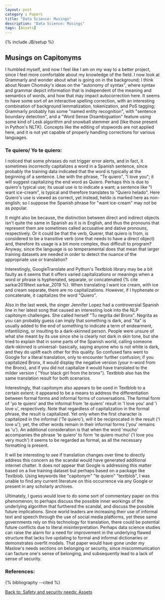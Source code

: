 ```yaml
---
layout: post
category : Papers
title: "Data Science: Musings"
description: "Data Science: Musings"
tags: [Assets]
---
```

{% include JB/setup %}


## __Musings on Capitonyms__

I humbled myself, and now I feel like I am on my way to a better project, since I feel more comfortable about my knowledge of the field. I now look at Grammarly and wonder about what is going on in the background; I think about Noam Chomsky's ideas on the "autonomy of syntax", where syntax and grammar depict information that is independent of the meaning and semantics of words,  and how that may impact autocorrection here. It seems to have some sort of an interactive spelling correction, with an interesting combination of background lemmatization, tokenization, and PoS tagging; Grammarly probably has some "named entity recognition", with "sentence boundary detection", and a "Word Sense Disambiguation" feature using some kind of Lesk algorithm and snowball stemmer and (like those present in Python's NLTK). Concepts like the editing of stopwords are not applied here, and it is not yet capable of properly handling corrections for various languages.

### Te quiero/ Yo te quiero:

I noticed that some phrases do not trigger error alerts, and in fact, it sometimes incorrectly capitalizes a word in a Spanish sentence, since probably the training data indicated that the word is typically at the beginning of a sentence. Like with the phrase, "Te quiero", "I love you"; it will suggest capitalizing the end word as Quiero. Perhaps this is due to quiero's typical use; its usual use is to indicate a want; a sentence like "I want ice-cream",  is typical and therefore translates to "Quiero helado". Here Quiero's use is viewed as correct, yet instead, heldo is marked here as non-english; so I  suppose the Spanish phrase for "want ice-cream" may not be as popular. 

It might also be because, the distinction between direct and indirect objects isn't quite the same in Spanish as it is in English, and thus the pronouns that represent them are sometimes called accusative and dative pronouns, respectively. Or it could be that the verb, Querer, that quiero is from, is considered to be a transitive verb (one that needs to have a direct object) and, therefore its usage is a bit more complex, thus difficult to program? Anyway, since the language is so temperamental does that mean that larger training datasets are needed in order to detect the nuance of the appropriate use or translation?

Interestingly, GoogleTranslate and Python's Textblob library may be a bit faulty as it seems that it offers varied capitalizations or meanings when a word or phrase is hyphenated, separate, or concatenated {% cite sarkar2019text sarkar_2019 %}. When translating I want ice cream, with ice and cream separate, there are no capitalizations. However, if I hyphenate or concatenate, it capitalizes the word "Quiero". 

Also in the last week, the singer Jennifer Lopez had a controversial Spanish line in her latest song that caused an interesting look into the NLP capitonym challenges. She called herself "Tu negrita del Bronx". Negrita as you can probably guess can imply that something is dark, and "ita" is usually added to the end of something to indicate a term of endearment, infantilizing, or insulting to a dark-skinned person. People were unsure of what she meant by its use since she is clearly not dark in skin tone, but she tried to explain that in some parts of the Spanish world, calling someone dark-skinned is universal- basically, saying anyone who is not white is dark, and they do uplift each other for this quality. So confused fans went to Google for a literal translation, only to encounter further confusion; if you capitalized Bronx, it would display the negative version (your n-word from the Bronx), and if you did not capitalize it would have translated to the milder version ( "Your black girl from the bronx").  Textblob also has the same translation result for both scenarios.

Interestingly, that capitonym also appears to be used in Textblob to a certain extent; it appeared to be a means to address the differentiation between formal forms and informal forms of conversations.
The formal form of 'yo te quiero' and the informal from 'te quiero'  result in 'I love you' and  'i love u',  respectively. Note that regardless of capitalization in the formal phrase, the result is capitalized.  Yet only when the first character is capitalized in the informal ('Te quiero'), will it be reciprocated in the result ('I love u'); yet, the other words remain in their informal forms ('you' remains as 'u'). An additional consideration is that when the word 'mucho' accompanies the phrase 'te quiero' to form 'te quiero mucho' ('I love you very much')  it seems to be regarded as formal, as all the necessary formatting is present.

It will be interesting to see if translation changes over time to directly address this concern as the scandal would have generated additional internet chatter. It does not appear that Google is addressing this matter based on a live training dataset but perhaps based on a package like Textblob. Using keywords like "capitonym" "te quiero" "textblob", I was unable to find any current literature on this occurrence via any Google or present in any scholarly archives.

Ultimately, I guess would love to do some sort of commentary paper on this phenomenon; to perhaps discuss the possible inner workings of the underlying algorithm that furthered the scandal, and discuss the possible future implications. Since world leaders are increasing their use of informal text and speech through the use of social media platforms, yet these same governments rely on this technology for translation, there could be potential future conflicts due to literal misinterpretation. Perhaps data science studies can raise the alarm for a need for improvement in the underlying flawed structure that lacks live updating to formal and informal dictionaries or demonstrates overfit models. That paper would have gone under my Maslow's needs sections on belonging or security, since miscommunication can facture one's sense of belonging, and subsequently lead to a lack of sense of security.


### References:

{% bibliography --cited %}


[Back to: Safety and security needs: Assets](https://llord1.github.io/2020/07/08/Assets)


